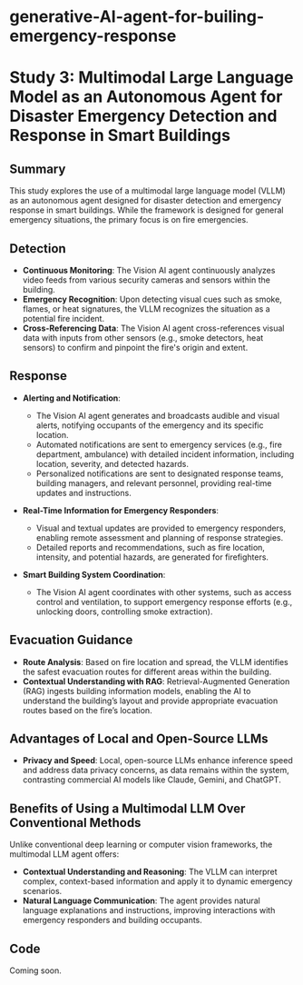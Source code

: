 # generative-AI-agent-for-builing-emergency-response
# Study 3: Multimodal Large Language Model as an Autonomous Agent for Disaster Emergency Detection and Response in Smart Buildings

## Summary

This study explores the use of a multimodal large language model (VLLM) as an autonomous agent designed for disaster detection and emergency response in smart buildings. While the framework is designed for general emergency situations, the primary focus is on fire emergencies.

## Detection

- **Continuous Monitoring**: The Vision AI agent continuously analyzes video feeds from various security cameras and sensors within the building.
- **Emergency Recognition**: Upon detecting visual cues such as smoke, flames, or heat signatures, the VLLM recognizes the situation as a potential fire incident.
- **Cross-Referencing Data**: The Vision AI agent cross-references visual data with inputs from other sensors (e.g., smoke detectors, heat sensors) to confirm and pinpoint the fire's origin and extent.

## Response

- **Alerting and Notification**: 
  - The Vision AI agent generates and broadcasts audible and visual alerts, notifying occupants of the emergency and its specific location.
  - Automated notifications are sent to emergency services (e.g., fire department, ambulance) with detailed incident information, including location, severity, and detected hazards.
  - Personalized notifications are sent to designated response teams, building managers, and relevant personnel, providing real-time updates and instructions.

- **Real-Time Information for Emergency Responders**:
  - Visual and textual updates are provided to emergency responders, enabling remote assessment and planning of response strategies.
  - Detailed reports and recommendations, such as fire location, intensity, and potential hazards, are generated for firefighters.

- **Smart Building System Coordination**: 
  - The Vision AI agent coordinates with other systems, such as access control and ventilation, to support emergency response efforts (e.g., unlocking doors, controlling smoke extraction).

## Evacuation Guidance

- **Route Analysis**: Based on fire location and spread, the VLLM identifies the safest evacuation routes for different areas within the building.
- **Contextual Understanding with RAG**: Retrieval-Augmented Generation (RAG) ingests building information models, enabling the AI to understand the building’s layout and provide appropriate evacuation routes based on the fire’s location.

## Advantages of Local and Open-Source LLMs

- **Privacy and Speed**: Local, open-source LLMs enhance inference speed and address data privacy concerns, as data remains within the system, contrasting commercial AI models like Claude, Gemini, and ChatGPT.

## Benefits of Using a Multimodal LLM Over Conventional Methods

Unlike conventional deep learning or computer vision frameworks, the multimodal LLM agent offers:

- **Contextual Understanding and Reasoning**: The VLLM can interpret complex, context-based information and apply it to dynamic emergency scenarios.
- **Natural Language Communication**: The agent provides natural language explanations and instructions, improving interactions with emergency responders and building occupants.

## Code

Coming soon.
